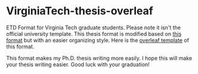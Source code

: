 # VirginiaTech-thesis-overleaf
ETD Format for Virginia Tech graduate students. Please note it isn't the official university template. This thesis format is modified based on [this format](https://www.overleaf.com/latex/templates/virginia-tech-etd-template/cpqhbscstfrx#.WusPwtMvxBw) but with an easier organizing style. Here is the [overleaf template](https://www.overleaf.com/latex/templates/virginia-tech-etd-template/dtdgfyqktvrd) of this format.

This format makes my Ph.D. thesis writing more easily. I hope this will make your thesis writing easier. Good luck with your graduation!
